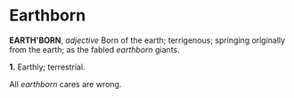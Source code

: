 # Earthborn

**EARTH'BORN**, _adjective_ Born of the earth; terrigenous; springing originally from the earth; as the fabled _earthborn_ giants.

**1.** Earthly; terrestrial.

All _earthborn_ cares are wrong.